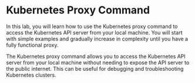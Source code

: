 # Kubernetes Proxy Command

In this lab, you will learn how to use the Kubernetes proxy command to access the Kubernetes API server from your local machine. You will start with simple examples and gradually increase in complexity until you have a fully functional proxy.

The Kubernetes proxy command allows you to access the Kubernetes API server from your local machine without needing to expose the API server to the public internet. This can be useful for debugging and troubleshooting Kubernetes clusters.
